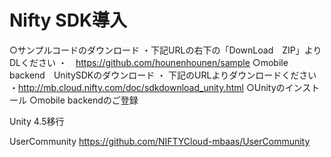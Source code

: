 # Nifty SDK導入
○サンプルコードのダウンロード
・下記URLの右下の「DownLoad　ZIP」よりDLください
・　https://github.com/hounenhounen/sample
○mobile backend　UnitySDKのダウンロード
・ 下記のURLよりダウンロードください
・http://mb.cloud.nifty.com/doc/sdkdownload_unity.html
○Unityのインストール
○mobile backendのご登録

Unity 4.5移行

UserCommunity
https://github.com/NIFTYCloud-mbaas/UserCommunity
